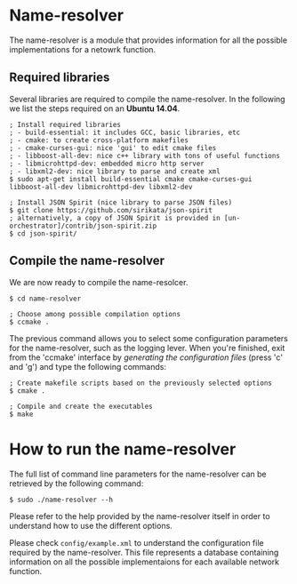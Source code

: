 # Name-resolver

The name-resolver is a module that provides information for all the possible
implementations for a netowrk function. 

## Required libraries

Several libraries are required to compile the name-resolver.
In the following we list the steps required on an **Ubuntu 14.04**.

	; Install required libraries
	; - build-essential: it includes GCC, basic libraries, etc
	; - cmake: to create cross-platform makefiles
	; - cmake-curses-gui: nice 'gui' to edit cmake files
	; - libboost-all-dev: nice c++ library with tons of useful functions
	; - libmicrohttpd-dev: embedded micro http server
	; - libxml2-dev: nice library to parse and create xml
	$ sudo apt-get install build-essential cmake cmake-curses-gui libboost-all-dev libmicrohttpd-dev libxml2-dev
	
	; Install JSON Spirit (nice library to parse JSON files)
	$ git clone https://github.com/sirikata/json-spirit
	; alternatively, a copy of JSON Spirit is provided in [un-orchestrator]/contrib/json-spirit.zip
	$ cd json-spirit/

## Compile the name-resolver

We are now ready to compile the name-resolcer.

	$ cd name-resolver

	; Choose among possible compilation options
	$ ccmake .  

The previous command allows you to select some configuration parameters for the
name-resolver, such as the logging lever. When you're finished, exit from the 
'ccmake' interface by *generating the configuration files* (press 'c' and 'g')
and type the following commands:

	; Create makefile scripts based on the previously selected options
	$ cmake .

	; Compile and create the executables
	$ make
     
# How to run the name-resolver

The full list of command line parameters for the name-resolver can be
retrieved by the following command:
  
    $ sudo ./name-resolver --h

Please refer to the help provided by the name-resolver itself in order to
understand how to use the different options.

Please check `config/example.xml` to understand the configuration file required by
the name-resolver. This file represents a database containing information on all 
the possible implementaions for each available network function.
